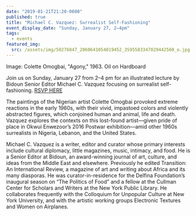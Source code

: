 ```yaml
---
date: "2019-01-21T21:20-0600"
published: true
title: "Michael C. Vazquez: Surrealist Self-Fashioning"
event_display_date: "Sunday, January 27, 2–4pm"
tags:
  - events
featured_img:
  src: /assets/img/50276847_2060641054019452_3595583347029442560_o.jpg
---
```


Image: Colette Omogbai, "Agony," 1963. Oil on Hardboard

Join us on Sunday, January 27 from 2–4 pm for an illustrated lecture by Bidoun Senior Editor Michael C. Vazquez focusing on surrealist self-fashioning. [RSVP HERE](https://www.facebook.com/events/1839609066167763/)

The paintings of the Nigerian artist Colette Omogbai provoked extreme reactions in the early 1960s, with their vivid, impastoed colors and violently abstracted figures, which conjoined human and animal, life and death. Vazquez explores the contexts on this lost-found artist—given pride of place in Okwui Enwezoor’s 2016 Postwar exhibition—amid other 1960s surrealists in Nigeria, Lebanon, and the United States.

Michael C. Vazquez is a writer, editor and curator whose primary interests include cultural diplomacy, little magazines, music, intimacy, and food. He is a Senior Editor at Bidoun, an award-winning journal of art, culture, and ideas from the Middle East and elsewhere. Previously he edited Transition: An International Review, a magazine of art and writing about Africa and its many diasporas. He was curator-in-residence for the Delfina Foundation’s inaugural season on “The Politics of Food” and a fellow at the Cullman Center for Scholars and Writers at the New York Public Library. He collaborates frequently with the Colloquium for Unpopular Culture at New York University, and with the artistic working groups Electronic Textures and Women on Airplanes.
